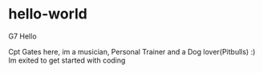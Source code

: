 # hello-world
G7
Hello

Cpt Gates here, im a musician, Personal Trainer and a Dog lover(Pitbulls) :)
Im exited to get started with coding
